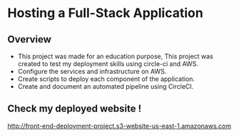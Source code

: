 # Hosting a Full-Stack Application

## Overview
 
- This project was made for an education purpose, This project was created to test my deployment skills using circle-ci and AWS.
- Configure the services and infrastructure on AWS.
- Create scripts to deploy each component of the application.
- Create and document an automated pipeline using CircleCI.

## Check my deployed website !
  
http://front-end-deployment-project.s3-website-us-east-1.amazonaws.com




